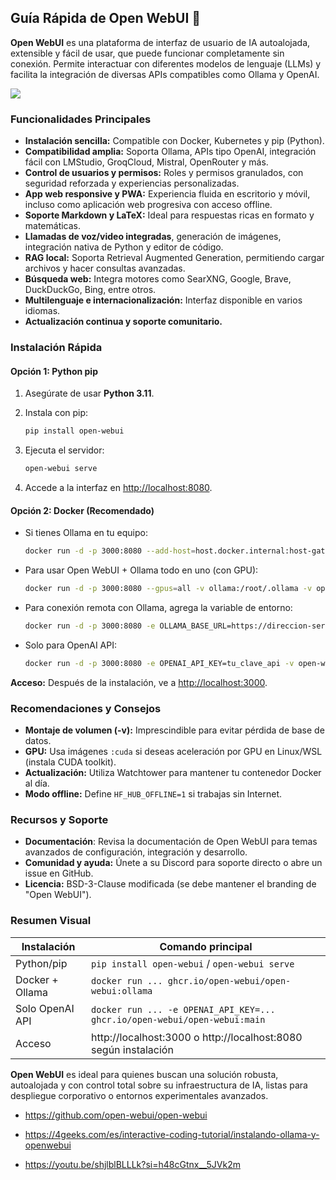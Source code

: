 ## Guía Rápida de Open WebUI 🚀

**Open WebUI** es una plataforma de interfaz de usuario de IA autoalojada, extensible y fácil de usar, que puede funcionar completamente sin conexión. Permite interactuar con diferentes modelos de lenguaje (LLMs) y facilita la integración de diversas APIs compatibles como Ollama y OpenAI.

![ ](OPENWEBUI.gif)

### Funcionalidades Principales

- **Instalación sencilla:** Compatible con Docker, Kubernetes y pip (Python).
- **Compatibilidad amplia:** Soporta Ollama, APIs tipo OpenAI, integración fácil con LMStudio, GroqCloud, Mistral, OpenRouter y más.
- **Control de usuarios y permisos:** Roles y permisos granulados, con seguridad reforzada y experiencias personalizadas.
- **App web responsive y PWA:** Experiencia fluida en escritorio y móvil, incluso como aplicación web progresiva con acceso offline.
- **Soporte Markdown y LaTeX:** Ideal para respuestas ricas en formato y matemáticas.
- **Llamadas de voz/video integradas**, generación de imágenes, integración nativa de Python y editor de código.
- **RAG local:** Soporta Retrieval Augmented Generation, permitiendo cargar archivos y hacer consultas avanzadas.
- **Búsqueda web:** Integra motores como SearXNG, Google, Brave, DuckDuckGo, Bing, entre otros.
- **Multilenguaje e internacionalización:** Interfaz disponible en varios idiomas.
- **Actualización continua y soporte comunitario.**

### Instalación Rápida

#### Opción 1: Python pip

1. Asegúrate de usar **Python 3.11**.
2. Instala con pip:

   ```bash
   pip install open-webui
   ```
3. Ejecuta el servidor:

   ```bash
   open-webui serve
   ```
4. Accede a la interfaz en [http://localhost:8080](http://localhost:8080).

#### Opción 2: Docker (Recomendado)

- Si tienes Ollama en tu equipo:
   ```bash
   docker run -d -p 3000:8080 --add-host=host.docker.internal:host-gateway -v open-webui:/app/backend/data --name open-webui --restart always ghcr.io/open-webui/open-webui:main
   ```

- Para usar Open WebUI + Ollama todo en uno (con GPU):
   ```bash
   docker run -d -p 3000:8080 --gpus=all -v ollama:/root/.ollama -v open-webui:/app/backend/data --name open-webui --restart always ghcr.io/open-webui/open-webui:ollama
   ```

- Para conexión remota con Ollama, agrega la variable de entorno:
   ```bash
   docker run -d -p 3000:8080 -e OLLAMA_BASE_URL=https://direccion-servidor -v open-webui:/app/backend/data --name open-webui --restart always ghcr.io/open-webui/open-webui:main
   ```

- Solo para OpenAI API:
   ```bash
   docker run -d -p 3000:8080 -e OPENAI_API_KEY=tu_clave_api -v open-webui:/app/backend/data --name open-webui --restart always ghcr.io/open-webui/open-webui:main
   ```

**Acceso:** Después de la instalación, ve a [http://localhost:3000](http://localhost:3000).

### Recomendaciones y Consejos

- **Montaje de volumen (-v):** Imprescindible para evitar pérdida de base de datos.
- **GPU:** Usa imágenes `:cuda` si deseas aceleración por GPU en Linux/WSL (instala CUDA toolkit).
- **Actualización:** Utiliza Watchtower para mantener tu contenedor Docker al día.
- **Modo offline:** Define `HF_HUB_OFFLINE=1` si trabajas sin Internet.

### Recursos y Soporte

- **Documentación**: Revisa la documentación de Open WebUI para temas avanzados de configuración, integración y desarrollo.
- **Comunidad y ayuda:** Únete a su Discord para soporte directo o abre un issue en GitHub.
- **Licencia:** BSD-3-Clause modificada (se debe mantener el branding de "Open WebUI").

### Resumen Visual

| Instalación      | Comando principal                                                                                |
|------------------|-------------------------------------------------------------------------------------------------|
| Python/pip       | `pip install open-webui` / `open-webui serve`                                                   |
| Docker + Ollama  | `docker run ... ghcr.io/open-webui/open-webui:ollama`                                           |
| Solo OpenAI API  | `docker run ... -e OPENAI_API_KEY=... ghcr.io/open-webui/open-webui:main`                       |
| Acceso           | http://localhost:3000 o http://localhost:8080 según instalación                                 |

**Open WebUI** es ideal para quienes buscan una solución robusta, autoalojada y con control total sobre su infraestructura de IA, listas para despliegue corporativo o entornos experimentales avanzados.

- https://github.com/open-webui/open-webui

- https://4geeks.com/es/interactive-coding-tutorial/instalando-ollama-y-openwebui
- https://youtu.be/shjlblBLLLk?si=h48cGtnx__5JVk2m

